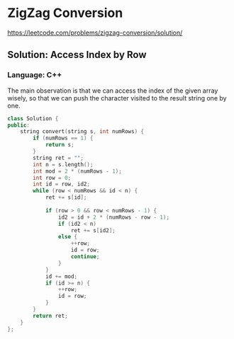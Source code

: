 # ZigZag Conversion
https://leetcode.com/problems/zigzag-conversion/solution/

## Solution: Access Index by Row
### Language: C++

The main observation is that we can access the index of the given array wisely, so that we can push the character visited to the result string one by one.

```c++
class Solution {
public:
    string convert(string s, int numRows) {
        if (numRows == 1) {
            return s;
        }
        string ret = "";
        int n = s.length();
        int mod = 2 * (numRows - 1);
        int row = 0;
        int id = row, id2;
        while (row < numRows && id < n) {
            ret += s[id];
                    
            if (row > 0 && row < numRows - 1) {
                id2 = id + 2 * (numRows - row - 1);
                if (id2 < n)
                    ret += s[id2];
                else {
                    ++row;
                    id = row;
                    continue;
                }
            }
            id += mod;
            if (id >= n) {
                ++row;
                id = row;
            }
        }
        return ret;
    }
};
```
